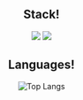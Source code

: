 <div align=center>
    
## Stack!
<div>
    <img src="https://img.shields.io/badge/Spring%20Boot-6DB33F?style=for-the-badge&logo=Spring&logoColor=white"/>
    <img src="https://img.shields.io/badge/MySQL-4479A1?style=for-the-badge&logo=Spring&logoColor=white"/>    
</div>

## Languages!
![Top Langs](https://github-readme-stats.vercel.app/api/top-langs/?username=Hyun0828&layout=compact&theme=dark)
</div>
